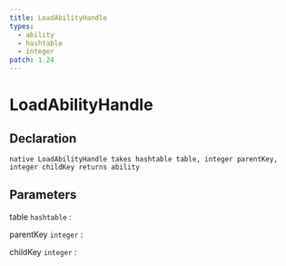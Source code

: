 ```yaml
---
title: LoadAbilityHandle
types:
  - ability
  - hashtable
  - integer
patch: 1.24
---
```


# LoadAbilityHandle

## Declaration

```jass
native LoadAbilityHandle takes hashtable table, integer parentKey, integer childKey returns ability
```

## Parameters
table `hashtable`
: 

parentKey `integer`
: 

childKey `integer`
: 
